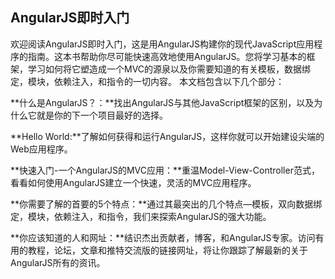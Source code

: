 AngularJS即时入门
-----------------
欢迎阅读AngularJS即时入门，这是用AngularJS构建你的现代JavaScript应用程序的指南。这本书帮助你尽可能快速高效地使用AngularJS。您将学习基本的框架，学习如何将它塑造成一个MVC的源泉以及你需要知道的有关模板，数据绑定，模块，依赖注入，和指令的一切内容。
本文档包含以下几个部分：

**什么是AngularJS？：**找出AngularJS与其他JavaScript框架的区别，以及为什么它就是你的下一个项目最好的选择。

**Hello World:**了解如何获得和运行AngularJS，这样你就可以开始建设尖端的Web应用程序。

**快速入门-一个AngularJS的MVC应用：**重温Model-View-Controller范式，看看如何使用AngularJS建立一个快速，灵活的MVC应用程序。

**你需要了解的首要的5个特点：**通过其最突出的几个特点—模板，双向数据绑定，模块，依赖注入，和指令，我们来探索AngularJS的强大功能。

**你应该知道的人和网址：**结识杰出贡献者，博客，和AngularJS专家。访问有用的教程，论坛，文章和推特交流版的链接网址，将让你跟踪了解最新的关于AngularJS所有的资讯。 

